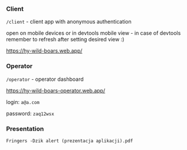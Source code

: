 
### Client

`/client` - client app with anonymous authentication

open on mobile devices or in devtools mobile view - in case of devtools remember to refresh after setting desired view :)

https://hy-wild-boars.web.app/

### Operator

`/operator` - operator dashboard

https://hy-wild-boars-operator.web.app/

login: `a@a.com`

password: `zaq12wsx`

### Presentation

`Fringers -Dzik alert (prezentacja aplikacji).pdf`
